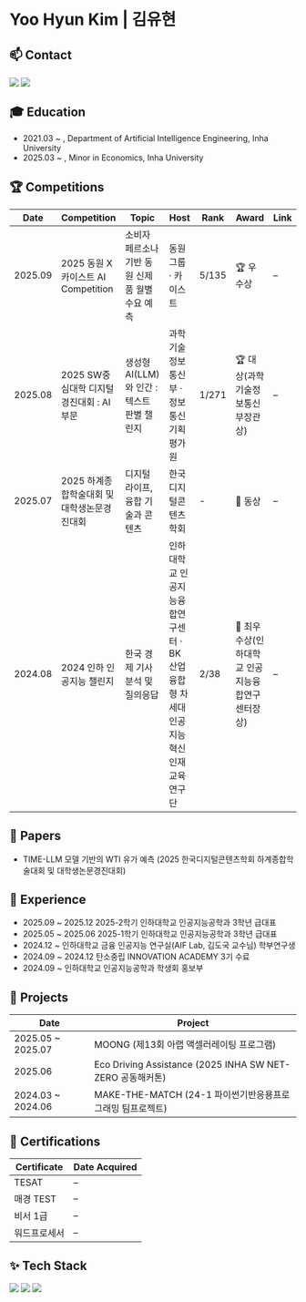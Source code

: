 # Yoo Hyun Kim | 김유현

## 📫 Contact

<a href="https://www.instagram.com/u_hyuuun/"><img src="https://img.shields.io/badge/@u_hyuuun-9c38d1?style=for-the-badge&logo=instagram&logoColor=white" style="vertical-align: middle;"/></a>
<a href="mailto:uuuhyun.kim@gmail.com"><img src="https://img.shields.io/badge/uuuhyun.kim@gmail.com-D14836?style=for-the-badge&logo=gmail&logoColor=white" style="vertical-align: middle;"/></a>


## 🎓 Education

- 2021.03 ~ , Department of Artificial Intelligence Engineering, Inha University
- 2025.03 ~ , Minor in Economics, Inha University


## 🏆 Competitions

| Date | Competition | Topic | Host | Rank | Award | Link |
| --- | --- | --- | --- | --- | --- | --- |
| 2025.09 | 2025 동원 X 카이스트 AI Competition | 소비자 페르소나 기반 동원 신제품 월별 수요 예측 | 동원그룹 · 카이스트 | 5/135 | 🏆 우수상 | – |
| 2025.08 | 2025 SW중심대학 디지털 경진대회 : AI부문 | 생성형 AI(LLM)와 인간 : 텍스트 판별 챌린지 | 과학기술정보통신부 · 정보통신기획평가원 | 1/271 | 🏆 대상(과학기술정보통신부장관상) | – |
| 2025.07 | 2025 하계종합학술대회 및 대학생논문경진대회 | 디지털 라이프, 융합 기술과 콘텐츠 | 한국디지털콘텐츠학회 | - | 🥉 동상 | – |
| 2024.08 | 2024 인하 인공지능 챌린지 | 한국 경제 기사 분석 및 질의응답 | 인하대학교 인공지능융합연구센터 · BK 산업융합형 차세대 인공지능 혁신인재 교육연구단 | 2/38 | 🥈 최우수상(인하대학교 인공지능융합연구센터장상) | – |


## 📄 Papers

- TIME-LLM 모델 기반의 WTI 유가 예측
(2025 한국디지털콘텐츠학회 하계종합학술대회 및 대학생논문경진대회)


## 💼 Experience

- 2025.09 ~ 2025.12 2025-2학기 인하대학교 인공지능공학과 3학년 급대표
- 2025.05 ~ 2025.06 2025-1학기 인하대학교 인공지능공학과 3학년 급대표
- 2024.12 ~ 인하대학교 금융 인공지능 연구실(AIF Lab, 김도국 교수님) 학부연구생
- 2024.09 ~ 2024.12 탄소중립 INNOVATION ACADEMY 3기 수료
- 2024.09 ~ 인하대학교 인공지능공학과 학생회 홍보부


## 🚀 Projects

| Date | Project |
| --- | --- |
| 2025.05 ~ 2025.07 | MOONG (제13회 아랩 액셀러레이팅 프로그램) |
| 2025.06 | Eco Driving Assistance (2025 INHA SW NET-ZERO 공동해커톤) |
| 2024.03 ~ 2024.06 | MAKE-THE-MATCH (24-1 파이썬기반응용프로그래밍 팀프로젝트) |



## 📜 Certifications

| Certificate | **Date Acquired** |
| --- | --- |
| TESAT | – |
| 매경 TEST | – |
| 비서 1급 | – |
| 워드프로세서 | – |

## ✨ Tech Stack

<img src="https://img.shields.io/badge/python-3670A0?style=for-the-badge&logo=python&logoColor=ffdd54" /> <img src="https://img.shields.io/badge/PyTorch-EE4C2C?style=for-the-badge&logo=pytorch&logoColor=white" /> <img src="https://img.shields.io/badge/Bash-4EAA25?style=for-the-badge&logo=gnubash&logoColor=white" />

